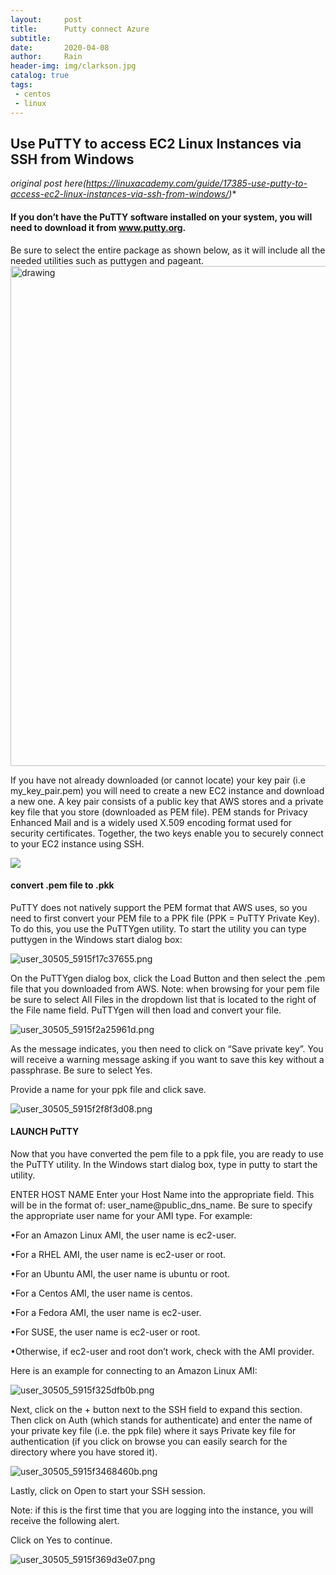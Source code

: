 ```yaml
---
layout:     post
title:      Putty connect Azure
subtitle:   
date:       2020-04-08
author:     Rain
header-img: img/clarkson.jpg
catalog: true
tags:	
 - centos
 - linux
---
```


## Use PuTTY to access EC2 Linux Instances via SSH from Windows

*original post here(https://linuxacademy.com/guide/17385-use-putty-to-access-ec2-linux-instances-via-ssh-from-windows/)**
####  If you don’t have the PuTTY software installed on your system, you will need to download it from www.putty.org. 
Be sure to select the entire package as shown below, as it will include all the needed utilities such as puttygen and pageant.
<img src="https://la-community-cdn.linuxacademy.com/img/user_30505_5915f13d65604.png" alt="drawing" style="width:800px;"/>

If you have not already downloaded (or cannot locate) your key pair (i.e my_key_pair.pem) you will need to create a new 
EC2 instance and download a new one. A key pair consists of a public key that AWS stores and a private key file that you store (downloaded as PEM file). PEM stands for Privacy Enhanced Mail and is a widely used X.509 encoding format used for security certificates.
Together, the two keys enable you to securely connect to your EC2 instance using SSH.

<img src="https://la-community-cdn.linuxacademy.com/img/user_30505_5915f154c4918.png" >

#### convert .pem file to .pkk

PuTTY does not natively support the PEM format that AWS uses, so you need to first convert your PEM file to a PPK file (PPK = PuTTY Private Key). To do this, you use the PuTTYgen utility. To start the utility you can type puttygen in the Windows start dialog box:

<img src="https://la-community-cdn.linuxacademy.com/img/user_30505_5915f17c37655.png" class="community-post-image" alt="user_30505_5915f17c37655.png">

On the PuTTYgen dialog box, click the Load Button and then select the .pem file that you downloaded from AWS. Note: when browsing for your pem file be sure to select All Files in the dropdown list that is located to the right of the File name field. PuTTYgen will then load and convert your file.

<img src="https://la-community-cdn.linuxacademy.com/img/user_30505_5915f2a25961d.png" class="community-post-image" alt="user_30505_5915f2a25961d.png">

As the message indicates, you then need to click on “Save private key”. You will receive a warning message asking if you want to save this key without a passphrase. Be sure to select Yes.

Provide a name for your ppk file and click save.

<img src="https://la-community-cdn.linuxacademy.com/img/user_30505_5915f2f8f3d08.png" class="community-post-image" alt="user_30505_5915f2f8f3d08.png">

#### LAUNCH PuTTY

Now that you have converted the pem file to a ppk file, you are ready to use the PuTTY utility. In the Windows start dialog box, type in putty to start the utility.

ENTER HOST NAME
Enter your Host Name into the appropriate field. This will be in the format of: user_name@public_dns_name. Be sure to specify the appropriate user name for your AMI type. For example:

•For an Amazon Linux AMI, the user name is ec2-user.

•For a RHEL AMI, the user name is ec2-user or root.

•For an Ubuntu AMI, the user name is ubuntu or root.

•For a Centos AMI, the user name is centos.

•For a Fedora AMI, the user name is ec2-user.

•For SUSE, the user name is ec2-user or root.

•Otherwise, if ec2-user and root don’t work, check with the AMI provider.

Here is an example for connecting to an Amazon Linux AMI:

<img src="https://la-community-cdn.linuxacademy.com/img/user_30505_5915f325dfb0b.png" class="community-post-image" alt="user_30505_5915f325dfb0b.png">

Next, click on the + button next to the SSH field to expand this section. Then click on Auth (which stands for authenticate) and
enter the name of your private key file (i.e. the ppk file) where it says Private key file for authentication
(if you click on browse you can easily search for the directory where you have stored it).

<img src="https://la-community-cdn.linuxacademy.com/img/user_30505_5915f3468460b.png" class="community-post-image" alt="user_30505_5915f3468460b.png">

Lastly, click on Open to start your SSH session.

Note: if this is the first time that you are logging into the instance, you will receive the following alert.

Click on Yes to continue.

<img src="https://la-community-cdn.linuxacademy.com/img/user_30505_5915f369d3e07.png" class="community-post-image" alt="user_30505_5915f369d3e07.png">
